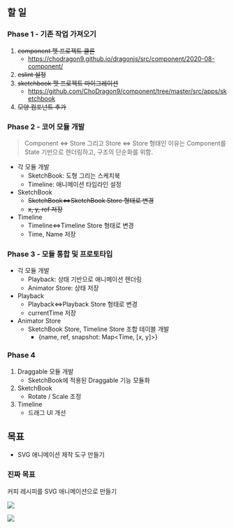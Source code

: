 ## 할 일
### Phase 1 - 기존 작업 가져오기
1. ~~component 펫 프로젝트 클론~~
   - https://chodragon9.github.io/dragonjs/src/component/2020-08-component/
1. ~~eslint 설정~~
1. ~~sketchbook 펫 프로젝트 마이그레이션~~
   - https://github.com/ChoDragon9/component/tree/master/src/apps/sketchbook
1. ~~모양 컴포넌트 추가~~

### Phase 2 - 코어 모듈 개발
> Component <=> Store 그리고 Store <=> Store 형태인 이유는
> Component를 State 기반으로 렌더링하고, 구조의 단순화를 위함.

- 각 모듈 개발
  - SketchBook: 도형 그리는 스케치북
  - Timeline: 애니메이션 타임라인 설정
- SketchBook
  - ~~SketchBook<=>SketchBook Store 형태로 변경~~
  - ~~x, y, ref 저장~~
- Timeline
  - Timeline<=>Timeline Store 형태로 변경
  - Time, Name 저장
    
### Phase 3 - 모듈 통합 및 프로토타입
- 각 모듈 개발
  - Playback: 상태 기반으로 애니메이션 렌더링
  - Animator Store: 상태 저장
- Playback
  - Playback<=>Playback Store 형태로 변경
  - currentTime 저장
- Animator Store
  - SketchBook Store, Timeline Store 조합 테이블 개발
    - {name, ref, snapshot: Map<Time, [x, y]>}

### Phase 4
1. Draggable 모듈 개발
   - SketchBook에 적용된 Draggable 기능 모듈화
1. SketchBook
   - Rotate / Scale 조정
1. Timeline
   - 드래그 UI 개선

## 목표
- SVG 애니메이션 제작 도구 만들기

### 진짜 목표
커피 레시피를 SVG 애니메이션으로 만들기

![](https://blog.kakaocdn.net/dn/cufi1T/btqJPBCIVbf/3XH4k5H4Eg37oZ5ygrvjmK/img.gif)

![](https://i.pinimg.com/originals/8f/ab/a0/8faba0c528abb711eca46a7e70674c97.gif)
